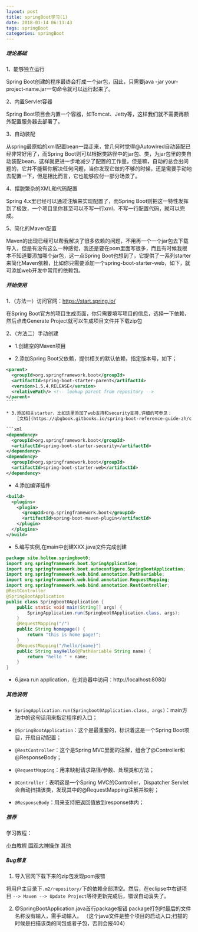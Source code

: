 ```yaml
---
layout: post
title: springBoot学习(1)
date: 2018-01-14 06:13:43
tags: springBoot
categories: springBoot
---
```


##### 理论基础
1、能够独立运行

Spring Boot创建的程序最终会打成一个jar包，因此，只需要java -jar your-project-name.jar一句命令就可以运行起来了。

2、内置Servlet容器

Spring Boot项目会内置一个容器，如Tomcat、Jetty等，这样我们就不需要再额外配置服务器去部署了。

3、自动装配

从spring最原始的xml配置bean一路走来，曾几何时觉得@Autowired自动装配已经非常好用了，而Spring Boot则可以根据类路径中的jar包、类，为jar包里的类自动装配bean，这样就更进一步地减少了配置的工作量。但是嘛，自动的总会出问题的，它并不能帮你解决任何问题，当你发现它做的不够的时候，还是需要手动地去配置一下，但是相比而言，它也能够应付一部分场景了。

4、摆脱繁杂的XML和代码配置

Spring 4.x里已经可以通过注解来实现配置了，而Spring Boot则把这一特性发挥到了极致，一个项目里你甚至可以不写一行xml，不写一行配置代码，就可以完成。

5、简化的Maven配置

Maven的出现已经可以帮我解决了很多依赖的问题，不用再一个一个jar包去下载导入，但是有没有这么一种感觉，我还是要在pom里面写很多，而且有时候我根本不知道要添加哪个jar包，这一点Spring Boot也想到了，它提供了一系列starter来简化Maven依赖，比如你只需要添加一个spring-boot-starter-web，如下，就可添加web开发中常用的依赖包。


##### 开始使用

1、（方法一）访问官网：https://start.spring.io/

在Spring Boot官方的项目生成页面，你只需要填写项目的信息，选择一下依赖，然后点击Generate Project就可以生成项目文件并下载zip包

2、（方法二）手动创建

* 1.创建空的Maven项目

* 2.添加Spring Boot父依赖，提供相关的默认依赖，指定版本号，如下；
```xml
<parent>
  <groupId>org.springframework.boot</groupId>  
  <artifactId>spring-boot-starter-parent</artifactId>
  <version>1.5.4.RELEASE</version>
  <relativePath/> <!-- lookup parent from repository -->
</parent>
​````

* 3.添加相关starter，比如这里添加了web支持和security支持,详细的可参见：
    [文档](https://qbgbook.gitbooks.io/spring-boot-reference-guide-zh/content/III.%20Using%20Spring%20Boot/13.5.%20Starters.html)

​```xml
<dependency>
  <groupId>org.springframework.boot</groupId>
  <artifactId>spring-boot-starter-security</artifactId>
</dependency>
<dependency>
  <groupId>org.springframework.boot</groupId>
  <artifactId>spring-boot-starter-web</artifactId>
</dependency>
```

* 4.添加编译插件
```xml
<build>
  <plugins>
    <plugin>
      <groupId>org.springframework.boot</groupId>
      <artifactId>spring-boot-maven-plugin</artifactId>	
    </plugin>
  </plugins>	
</build>
```
* 5.编写实例,在main中创建XXX.java文件完成创建
```java
package site.holten.springboot0;
import org.springframework.boot.SpringApplication;
import org.springframework.boot.autoconfigure.SpringBootApplication;
import org.springframework.web.bind.annotation.PathVariable;
import org.springframework.web.bind.annotation.RequestMapping;
import org.springframework.web.bind.annotation.RestController;
@RestController
@SpringBootApplication
public class Springboot0Application {
    public static void main(String[] args) {
        SpringApplication.run(Springboot0Application.class, args);
    }
    @RequestMapping("/")
    public String homepage() {
        return "this is home page!";
    }
    @RequestMapping("/hello/{name}")
    public String sayHello(@PathVariable String name) {
        return "hello " + name;
    }
}
```
* 6.java run application，在浏览器中访问：http://localhost:8080/


##### 其他说明


* `SpringApplication.run(Springboot0Application.class, args)`：main方法中的这句话用来指定程序的入口；

* `@SpringBootApplication`：这个是最重要的，标识着这是一个Spring Boot项目，开启自动配置；

* `@RestController`：这个是Spring MVC里面的注解，组合了@Controller和@ResponseBody；

* `@RequestMapping`：用来映射请求路径/参数、处理类和方法；

* `@Controller`：表明这是一个Spring MVC的Controller，Dispatcher Servlet会自动扫描该类，发现其中的@RequestMapping注解并映射；

* `@ResponseBody`：用来支持把返回值放到response体内；


##### 推荐

学习教程：

[小白教程](http://blog.csdn.net/Peng_Hong_fu/article/details/53691705)
[围观大神操作](https://gitee.com/didispace/SpringBoot-Learning)
[其他](http://www.ityouknow.com/spring-boot.html)


##### Bug修复

1. 导入官网下载下来的zip包发现pom报错

将用户主目录下`.m2/repository/`下的依赖全部清空。然后，在eclipse中右键项目 `--> Maven --> Update Project`等待更新完成后，错误自动消失了。

2. @SpringBootApplication.java首行package报错
package打包时最后的文件名称没有输入，需手动输入。
（这个java文件是整个项目的启动入口;扫描的时候是扫描该类的同包或者子包，否则会报404）

